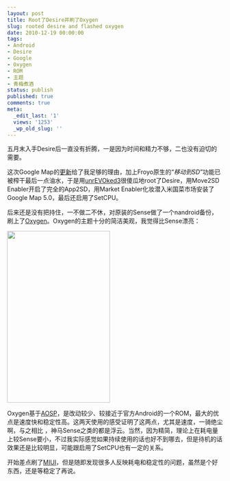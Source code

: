 ```yaml
---
layout: post
title: Root了Desire并刷了Oxygen
slug: rooted desire and flashed oxygen
date: 2010-12-19 00:00:00
tags:
- Android
- Desire
- Google
- Oxygen
- ROM
- 主题
- 青梅煮酒
status: publish
published: true
comments: true
meta:
  _edit_last: '1'
  views: '1253'
  _wp_old_slug: ''
---
```

五月末入手Desire后一直没有折腾，一是因为时间和精力不够，二也没有迫切的需要。

这次Google Map的<a href="http://android.guao.hk/posts/google-maps-5-0-for-android-coming.html">更新</a>给了我足够的理由，加上Froyo原生的“<em>移动到SD</em>”功能已被榨干最后一点油水，于是用<a href="http://unrevoked.com/">unrEVOked3</a>很傻瓜地root了Desire，用Move2SD Enabler开启了完全的App2SD，用Market Enabler化妆潜入米国菜市场安装了Google Map 5.0，最后还启用了SetCPU。

后来还是没有把持住，一不做二不休，对原装的Sense做了一个nandroid备份，刷上了<a href="http://forum.xda-developers.com/showthread.php?t=829734">Oxygen</a>。Oxygen的主题十分的简洁美观，我觉得比Sense漂亮：

<a href="http://picasaweb.google.com/lh/photo/9wFenU4A3IbKivS2cGboQw?feat=embedwebsite"><img src="http://lh5.ggpht.com/_ceUJ_lBTHzc/TQ4LVo_oUGI/AAAAAAAABg4/ecJd4sggC0A/s400/CAP201012192130.png" height="400" width="240" /></a>

Oxygen基于<a href="http://source.android.com/">AOSP</a>，是改动较少、较接近于官方Android的一个ROM，最大的优点是速度快和稳定性高。这两天使用的感受证明了这两点，尤其是速度，一骑绝尘啊，与之相比 ，神马Sense之类的都是浮云。当然，因为精简，理论上在耗电量上较Sense要小，不过我实际感觉如果持续使用的话也好不到哪去，但是待机的话效果还是比较明显，可能跟启用了SetCPU也有一定的关系。

开始差点刷了<a href="http://www.miui.com/">MIUI</a>，但是随即发现很多人反映耗电和稳定性的问题，虽然是个好东西，还是等稳定了再说。
